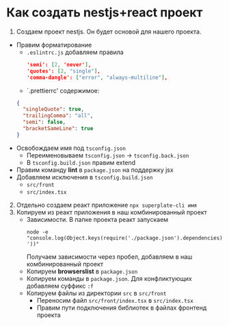 # Как создать nestjs+react проект

1. Создаем проект nestjs. Он будет основой для нашего проекта.
  * Правим форматирование
    * `.eslintrc.js` добавляем правила
      ```json lines
      'semi': [2, 'never'],
      'quotes': [2, "single"],
      'comma-dangle': ["error", "always-multiline"],
      ```
    * `.prettierrc' содержимое:
    ```json
    {
      "singleQuote": true,
      "trailingComma": "all",
      "semi": false,
      "bracketSameLine": true
    }
    ```
  * Освобождаем имя под `tsconfig.json`
    * Переименовываем `tsconfig.json` -> `tsconfig.back.json`
    * В `tsconfig.build.json` правим extend
  * Правим команду **lint** в `package.json` на поддержку jsx
  * Добавляем исключения в `tsconfig.build.json`
    * `src/front`
    * `src/index.tsx`
2. Отдельно создаем реакт приложение `npx superplate-cli имя`
3. Копируем из реакт приложения в наш комбинированный проект
   * Зависимости. В папке проекта реакт запускаем
     ```shell
     node -e "console.log(Object.keys(require('./package.json').dependencies).join(' '))"
     ```
     Получаем зависимости через пробел, добавляем в наш комбинированный проект
   * Копируем **browserslist** в `package.json`
   * Копируем команды в `package.json`. Для конфликтующих добавляем суффикс `:f`
   * Копируем файлы из директории `src` в `src/front`
     * Переносим файл `src/front/index.tsx` в `src/index.tsx`
     * Правим пути подключения библиотек в файлах фронтенд проекта
